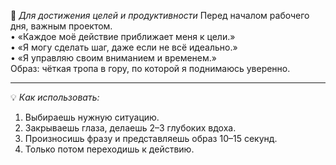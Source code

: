 🎯 *Для достижения целей и продуктивности*
Перед началом рабочего дня, важным проектом.  
• «Каждое моё действие приближает меня к цели.»  
• «Я могу сделать шаг, даже если не всё идеально.»  
• «Я управляю своим вниманием и временем.»  
Образ: чёткая тропа в гору, по которой я поднимаюсь уверенно.  

-------------------------------------------------------------

💡 *Как использовать:*

1. Выбираешь нужную ситуацию.
2. Закрываешь глаза, делаешь 2–3 глубоких вдоха.
3. Произносишь фразу и представляешь образ 10–15 секунд.
4. Только потом переходишь к действию.